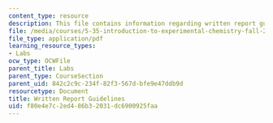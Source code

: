 ```yaml
---
content_type: resource
description: This file contains information regarding written report guidelines.
file: /media/courses/5-35-introduction-to-experimental-chemistry-fall-2012/f80e4e7c2ed486b32031dc6900925faa_MIT5_35F12_written_report.pdf
file_type: application/pdf
learning_resource_types:
- Labs
ocw_type: OCWFile
parent_title: Labs
parent_type: CourseSection
parent_uid: 842c2c9c-234f-82f3-567d-bfe9e47ddb9d
resourcetype: Document
title: Written Report Guidelines
uid: f80e4e7c-2ed4-86b3-2031-dc6900925faa
---
```

